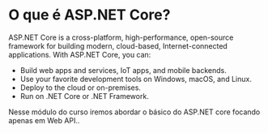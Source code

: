 # O que é ASP.NET Core?

ASP.NET Core is a cross-platform, high-performance, open-source framework for building modern, cloud-based, Internet-connected applications. With ASP.NET Core, you can:
* Build web apps and services, IoT apps, and mobile backends.
* Use your favorite development tools on Windows, macOS, and Linux.
* Deploy to the cloud or on-premises.
* Run on .NET Core or .NET Framework.

Nesse módulo do curso iremos abordar o básico do ASP.NET core focando apenas em Web API..